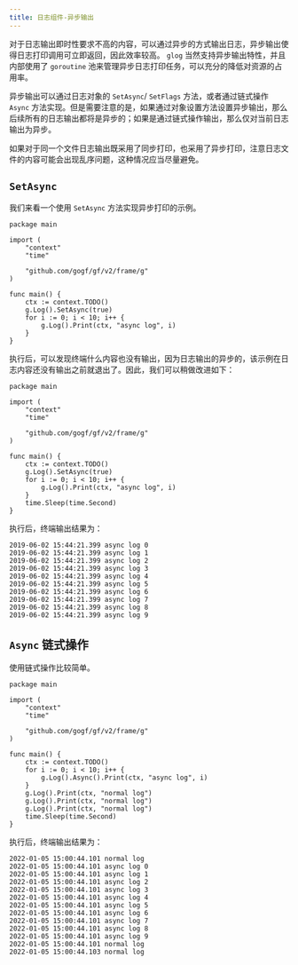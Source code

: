 ```yaml
---
title: 日志组件-异步输出
---
```


对于日志输出即时性要求不高的内容，可以通过异步的方式输出日志，异步输出使得日志打印调用可立即返回，因此效率较高。 `glog` 当然支持异步输出特性，并且内部使用了 `goroutine` 池来管理异步日志打印任务，可以充分的降低对资源的占用率。

异步输出可以通过日志对象的 `SetAsync`/ `SetFlags` 方法，或者通过链式操作 `Async` 方法实现。但是需要注意的是，如果通过对象设置方法设置异步输出，那么后续所有的日志输出都将是异步的；如果是通过链式操作输出，那么仅对当前日志输出为异步。

如果对于同一个文件日志输出既采用了同步打印，也采用了异步打印，注意日志文件的内容可能会出现乱序问题，这种情况应当尽量避免。

## `SetAsync`

我们来看一个使用 `SetAsync` 方法实现异步打印的示例。

```
package main

import (
	"context"
	"time"

	"github.com/gogf/gf/v2/frame/g"
)

func main() {
	ctx := context.TODO()
	g.Log().SetAsync(true)
	for i := 0; i < 10; i++ {
		g.Log().Print(ctx, "async log", i)
	}
}
```

执行后，可以发现终端什么内容也没有输出，因为日志输出的异步的，该示例在日志内容还没有输出之前就退出了。因此，我们可以稍做改进如下：

```
package main

import (
	"context"
	"time"

	"github.com/gogf/gf/v2/frame/g"
)

func main() {
	ctx := context.TODO()
	g.Log().SetAsync(true)
	for i := 0; i < 10; i++ {
		g.Log().Print(ctx, "async log", i)
	}
	time.Sleep(time.Second)
}
```

执行后，终端输出结果为：

```
2019-06-02 15:44:21.399 async log 0
2019-06-02 15:44:21.399 async log 1
2019-06-02 15:44:21.399 async log 2
2019-06-02 15:44:21.399 async log 3
2019-06-02 15:44:21.399 async log 4
2019-06-02 15:44:21.399 async log 5
2019-06-02 15:44:21.399 async log 6
2019-06-02 15:44:21.399 async log 7
2019-06-02 15:44:21.399 async log 8
2019-06-02 15:44:21.399 async log 9
```

## `Async` 链式操作

使用链式操作比较简单。

```
package main

import (
	"context"
	"time"

	"github.com/gogf/gf/v2/frame/g"
)

func main() {
	ctx := context.TODO()
	for i := 0; i < 10; i++ {
		g.Log().Async().Print(ctx, "async log", i)
	}
	g.Log().Print(ctx, "normal log")
	g.Log().Print(ctx, "normal log")
	g.Log().Print(ctx, "normal log")
	time.Sleep(time.Second)
}
```

执行后，终端输出结果为：

```
2022-01-05 15:00:44.101 normal log
2022-01-05 15:00:44.101 async log 0
2022-01-05 15:00:44.101 async log 1
2022-01-05 15:00:44.101 async log 2
2022-01-05 15:00:44.101 async log 3
2022-01-05 15:00:44.101 async log 4
2022-01-05 15:00:44.101 async log 5
2022-01-05 15:00:44.101 async log 6
2022-01-05 15:00:44.101 async log 7
2022-01-05 15:00:44.101 async log 8
2022-01-05 15:00:44.101 async log 9
2022-01-05 15:00:44.101 normal log
2022-01-05 15:00:44.103 normal log
```